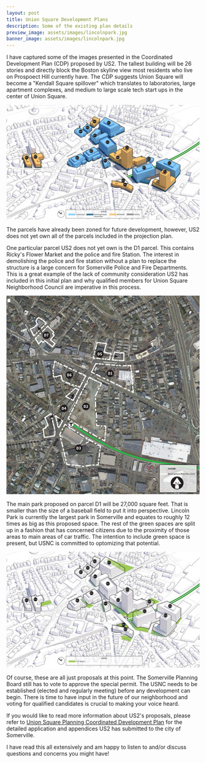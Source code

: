 ```yaml
---
layout: post
title: Union Square Development Plans
description: Some of the existing plan details
preview_image: assets/images/lincolnpark.jpg
banner_image: assets/images/lincolnpark.jpg
---
```


I have captured some of the images presented in the Coordinated Development Plan (CDP) proposed by US2. The tallest building will be 26 stories and directly block the Boston skyline view most residents who live on Prospoect Hill currently have. The CDP suggests Union Square will become a "Kendall Square spillover" which translates to laboratories, large apartment complexes, and medium to large scale tech start ups in the center of Union Square. 

![Skyscraper Development Map](/assets/images/buildings-development-map.jpg)

The parcels have already been zoned for future development, however, US2 does not yet own all of the parcels included in the projection plan. 

One particular parcel US2 does not yet own is the D1 parcel. This contains Ricky's Flower Market and the police and fire Station. The interest in demolishing the police and fire station without a plan to replace the structure is a large concern for Somerville Police and Fire Departments. This is a great example of the lack of community consideration US2 has included in this initial plan and why qualified members for Union Square Neighborhood Council are imperative in this process. 

![Parcel Map](/assets/images/parcels-development-map.jpg)

The main park proposed on parcel D1 will be 27,000 square feet. That is smaller than the size of a baseball field to put it into perspective. Lincoln Park is currently the largest park in Somerville and equates to roughly 12 times as big as this proposed space. The rest of the green spaces are split up in a fashion that has concerned citizens due to the proximity of those areas to main areas of car traffic. The intention to include green space is present, but USNC is committed to optomizing that potential. 

![Park Proposal Map](/assets/images/parks-development-map.jpg "sad")

Of course, these are all just proposals at this point. The Somerville Planning Board still has to vote to approve the special permit. The USNC needs to be established (elected and regularly meeting) before any development can begin. There is time to have input in the future of our neighborhood and voting for qualified candidates is crucial to making your voice heard. 

If you would like to read more information about US2's proposals, please refer to [Union Square Planning Coordinated Development Plan](https://www.somervillema.gov/departments/union-square-planning) for the detailed application and appendices US2 has submitted to the city of Somerville. 

I have read this all extensively and am happy to listen to and/or discuss questions and concerns you might have!
